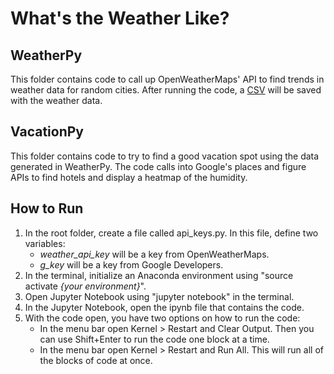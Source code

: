 # What's the Weather Like?

## WeatherPy
This folder contains code to call up OpenWeatherMaps' API to find trends in weather data for random cities.
After running the code, a [CSV](WeatherPy/output_data/cities.csv) will be saved with the weather data.

## VacationPy
This folder contains code to try to find a good vacation spot using the data generated in WeatherPy.
The code calls into Google's places and figure APIs to find hotels and display a heatmap of the humidity.

## How to Run
<ol>
  <li>
    In the root folder, create a file called api_keys.py. In this file, define two variables:
    <ul>
      <li><i>weather_api_key</i> will be a key from OpenWeatherMaps.</li>
      <li><i>g_key</i> will be a key from Google Developers.</li>
    </ul>
  </li>
  <li>In the terminal, initialize an Anaconda environment using "source activate <i>{your environment}</i>".</li>
  <li>Open Jupyter Notebook using "jupyter notebook" in the terminal.</li>
  <li>In the Jupyter Notebook, open the ipynb file that contains the code.</li>
  <li>
    With the code open, you have two options on how to run the code:
    <ul>
      <li>
        In the menu bar open Kernel > Restart and Clear Output.  Then you can use Shift+Enter to run the code one block at a time.
      </li>
      <li>In the menu bar open Kernel > Restart and Run All.  This will run all of the blocks of code at once.</li>
    </ul>
  </li>
</ol>
